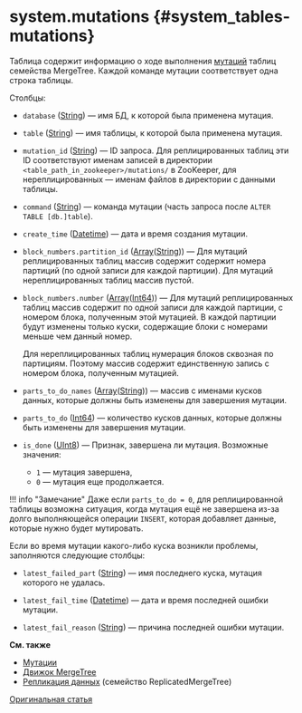 # system.mutations {#system_tables-mutations}

Таблица содержит информацию о ходе выполнения [мутаций](../../sql-reference/statements/alter/index.md#mutations) таблиц семейства MergeTree. Каждой команде мутации соответствует одна строка таблицы. 

Столбцы:

-   `database` ([String](../../sql-reference/data-types/string.md)) — имя БД, к которой была применена мутация.

-   `table` ([String](../../sql-reference/data-types/string.md)) — имя таблицы, к которой была применена мутация.

-   `mutation_id` ([String](../../sql-reference/data-types/string.md)) — ID запроса. Для реплицированных таблиц эти ID соответствуют именам записей в директории `<table_path_in_zookeeper>/mutations/` в ZooKeeper, для нереплицированных — именам файлов в директории с данными таблицы.

-   `command` ([String](../../sql-reference/data-types/string.md)) — команда мутации (часть запроса после `ALTER TABLE [db.]table`).

-   `create_time` ([Datetime](../../sql-reference/data-types/datetime.md)) — дата и время создания мутации.

-   `block_numbers.partition_id` ([Array](../../sql-reference/data-types/array.md)([String](../../sql-reference/data-types/string.md))) — Для мутаций реплицированных таблиц массив содержит содержит номера партиций (по одной записи для каждой партиции). Для мутаций нереплицированных таблиц массив пустой.

-   `block_numbers.number` ([Array](../../sql-reference/data-types/array.md)([Int64](../../sql-reference/data-types/int-uint.md))) — Для мутаций реплицированных таблиц массив содержит по одной записи для каждой партиции, с номером блока, полученным этой мутацией. В каждой партиции будут изменены только куски, содержащие блоки с номерами меньше чем данный номер.

    Для нереплицированных таблиц нумерация блоков сквозная по партициям. Поэтому массив содержит единственную запись с номером блока, полученным мутацией.

-   `parts_to_do_names` ([Array](../../sql-reference/data-types/array.md)([String](../../sql-reference/data-types/string.md))) — массив с именами кусков данных, которые должны быть изменены для завершения мутации.

-   `parts_to_do` ([Int64](../../sql-reference/data-types/int-uint.md)) — количество кусков данных, которые должны быть изменены для завершения мутации.

-   `is_done` ([UInt8](../../sql-reference/data-types/int-uint.md)) — Признак, завершена ли мутация. Возможные значения:
    -   `1` — мутация завершена,
    -   `0` — мутация еще продолжается.

!!! info "Замечание"
    Даже если `parts_to_do = 0`, для реплицированной таблицы возможна ситуация, когда мутация ещё не завершена из-за долго выполняющейся операции `INSERT`, которая добавляет данные, которые нужно будет мутировать.

Если во время мутации какого-либо куска возникли проблемы, заполняются следующие столбцы:

-   `latest_failed_part` ([String](../../sql-reference/data-types/string.md)) — имя последнего куска, мутация которого не удалась.

-   `latest_fail_time` ([Datetime](../../sql-reference/data-types/datetime.md)) — дата и время последней ошибки мутации.

-   `latest_fail_reason` ([String](../../sql-reference/data-types/string.md)) — причина последней ошибки мутации.

**См. также**

-   [Мутации](../../sql-reference/statements/alter/index.md#mutations)
-   [Движок MergeTree](../../engines/table-engines/mergetree-family/mergetree.md)
-   [Репликация данных](../../engines/table-engines/mergetree-family/replication.md) (семейство ReplicatedMergeTree)

[Оригинальная статья](https://clickhouse.tech/docs/ru/operations/system_tables/mutations) <!--hide-->
